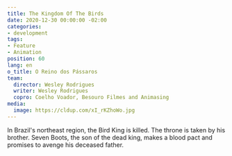 ```yaml
---
title: The Kingdom Of The Birds
date: 2020-12-30 00:00:00 -02:00
categories:
- development
tags:
- Feature
- Animation
position: 60
lang: en
o_title: O Reino dos Pássaros
team:
  director: Wesley Rodrigues
  writer: Wesley Rodrigues
  copro: Coelho Voador, Besouro Filmes and Animasing
media:
  image: https://cldup.com/xI_rKZhoWo.jpg
---
```


In Brazil's northeast region, the Bird King is killed. The throne is taken by his brother. Seven Boots, the son of the dead king, makes a blood pact and promises to avenge his deceased father.
